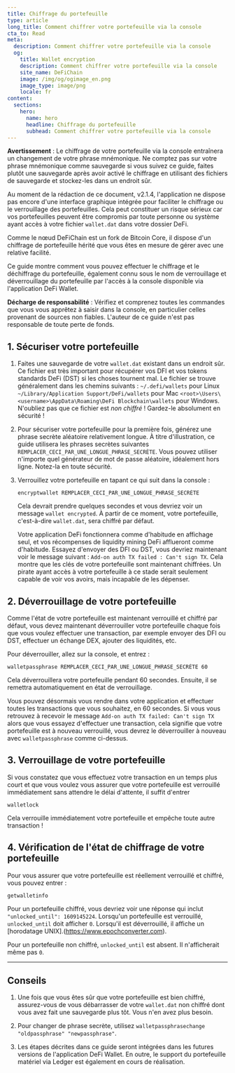 ```yaml
---
title: Chiffrage du portefeuille
type: article
long_title: Comment chiffrer votre portefeuille via la console
cta_to: Read
meta:
  description: Comment chiffrer votre portefeuille via la console
  og:
    title: Wallet encryption
    description: Comment chiffrer votre portefeuille via la console
    site_name: DeFiChain
    image: /img/og/ogimage_en.png
    image_type: image/png
    locale: fr
content:
  sections:
    hero:
      name: hero
      headline: Chiffrage du portefeuille
      subhead: Comment chiffrer votre portefeuille via la console
---
```


**Avertissement** : Le chiffrage de votre portefeuille via la console entraînera un changement de votre phrase mnémonique. Ne comptez pas sur votre phrase mnémonique comme sauvegarde si vous suivez ce guide, faites plutôt une sauvegarde après avoir activé le chiffrage en utilisant des fichiers de sauvegarde et stockez-les dans un endroit sûr.

Au moment de la rédaction de ce document, v2.1.4, l'application ne dispose pas encore d'une interface graphique intégrée pour faciliter le chiffrage ou le verrouillage des portefeuilles. Cela peut constituer un risque sérieux car vos portefeuilles peuvent être compromis par toute personne ou système ayant accès à votre fichier `wallet.dat` dans votre dossier DeFi. 

Comme le nœud DeFiChain est un fork de Bitcoin Core, il dispose d'un chiffrage de portefeuille hérité que vous êtes en mesure de gérer avec une relative facilité.

Ce guide montre comment vous pouvez effectuer le chiffrage et le déchiffrage du portefeuille, également connu sous le nom de verrouillage et déverrouillage du portefeuille par l'accès à la console disponible via l'application DeFi Wallet.

**Décharge de responsabilité** : Vérifiez et comprenez toutes les commandes que vous vous apprêtez à saisir dans la console, en particulier celles provenant de sources non fiables. L'auteur de ce guide n'est pas responsable de toute perte de fonds.

## 1. Sécuriser votre portefeuille

1. Faites une sauvegarde de votre `wallet.dat` existant dans un endroit sûr. Ce fichier est très important pour récupérer vos DFI et vos tokens standards DeFi (DST) si les choses tournent mal. Le fichier se trouve généralement dans les chemins suivants :
  `~/.defi/wallets` pour Linux
  `~/Library/Application Support/DeFi/wallets` pour Mac
  `<root>\Users\<username>\AppData\Roaming\DeFi Blockchain\wallets` pour Windows.
  N'oubliez pas que ce fichier est _non chiffré_ ! Gardez-le absolument en sécurité !

2. Pour sécuriser votre portefeuille pour la première fois, générez une phrase secrète aléatoire relativement longue. À titre d'illustration, ce guide utilisera les phrases secrètes suivantes `REMPLACER_CECI_PAR_UNE_LONGUE_PHRASE_SECRÈTE`. Vous pouvez utiliser n'importe quel générateur de mot de passe aléatoire, idéalement hors ligne. Notez-la en toute sécurité.

3. Verrouillez votre portefeuille en tapant ce qui suit dans la console : 

    ```
    encryptwallet REMPLACER_CECI_PAR_UNE_LONGUE_PHRASE_SECRÈTE
    ```

    Cela devrait prendre quelques secondes et vous devriez voir un message `wallet encrypted`. À partir de ce moment, votre portefeuille, c'est-à-dire `wallet.dat`, sera chiffré par défaut. 

    Votre application DeFi fonctionnera comme d'habitude en affichage seul, et vos récompenses de liquidity mining DeFi afflueront comme d'habitude. Essayez d'envoyer des DFI ou DST, vous devriez maintenant voir le message suivant : `Add-on auth TX failed : Can't sign TX`. Cela montre que les clés de votre portefeuille sont maintenant chiffrées. Un pirate ayant accès à votre portefeuille à ce stade serait seulement capable de voir vos avoirs, mais incapable de les dépenser.

## 2. Déverrouillage de votre portefeuille

Comme l'état de votre portefeuille est maintenant verrouillé et chiffré par défaut, vous devez maintenant déverrouiller votre portefeuille chaque fois que vous voulez effectuer une transaction, par exemple envoyer des DFI ou DST, effectuer un échange DEX, ajouter des liquidités, etc.

Pour déverrouiller, allez sur la console, et entrez :

```
walletpassphrase REMPLACER_CECI_PAR_UNE_LONGUE_PHRASE_SECRÈTE 60
```

Cela déverrouillera votre portefeuille pendant 60 secondes. Ensuite, il se remettra automatiquement en état de verrouillage.

Vous pouvez désormais vous rendre dans votre application et effectuer toutes les transactions que vous souhaitez, en 60 secondes. Si vous vous retrouvez à recevoir le message `Add-on auth TX failed: Can't sign TX` alors que vous essayez d'effectuer une transaction, cela signifie que votre portefeuille est à nouveau verrouillé, vous devrez le déverrouiller à nouveau avec `walletpassphrase` comme ci-dessus.

## 3. Verrouillage de votre portefeuille

Si vous constatez que vous effectuez votre transaction en un temps plus court et que vous voulez vous assurer que votre portefeuille est verrouillé immédiatement sans attendre le délai d'attente, il suffit d'entrer

```
walletlock
```

Cela verrouille immédiatement votre portefeuille et empêche toute autre transaction !

## 4. Vérification de l'état de chiffrage de votre portefeuille

Pour vous assurer que votre portefeuille est réellement verrouillé et chiffré, vous pouvez entrer :

```
getwalletinfo
```

Pour un portefeuille chiffré, vous devriez voir une réponse qui inclut `"unlocked_until": 1609145224`. Lorsqu'un portefeuille est verrouillé, `unlocked_until` doit afficher `0`. Lorsqu'il est déverrouillé, il affiche un [horodatage UNIX].(https://www.epochconverter.com).

Pour un portefeuille non chiffré, `unlocked_until` est absent. Il n'afficherait même pas `0`.

---

## Conseils

1. Une fois que vous êtes sûr que votre portefeuille est bien chiffré, assurez-vous de vous débarrasser de votre `wallet.dat` non chiffré dont vous avez fait une sauvegarde plus tôt. Vous n'en avez plus besoin.

2. Pour changer de phrase secrète, utilisez `walletpassphrasechange "oldpassphrase" "newpassphrase"`.

3. Les étapes décrites dans ce guide seront intégrées dans les futures versions de l'application DeFi Wallet. En outre, le support du portefeuille matériel via Ledger est également en cours de réalisation.
